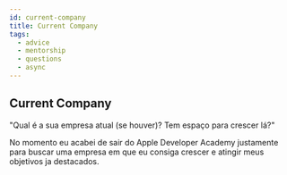 ```yaml
---
id: current-company
title: Current Company
tags:
  - advice
  - mentorship
  - questions
  - async
---
```


## Current Company

"Qual é a sua empresa atual (se houver)? Tem espaço para crescer lá?"

No momento eu acabei de sair do Apple Developer Academy justamente para buscar uma empresa em que eu consiga crescer e atingir meus
objetivos ja destacados. 
